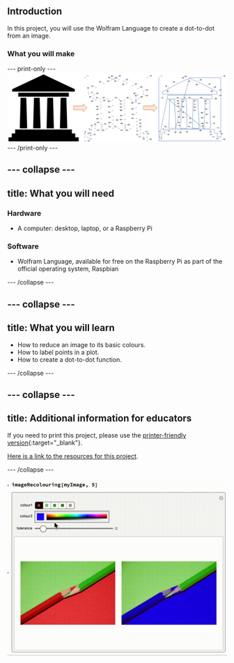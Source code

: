 ## Introduction

In this project, you will use the Wolfram Language to create a dot-to-dot from an image.


### What you will make

--- print-only ---
![Complete project](images/CompleteDotToDot.png) 
--- /print-only ---

--- collapse ---
---
title: What you will need
---
### Hardware

+ A computer: desktop, laptop, or a Raspberry Pi

### Software

+ Wolfram Language, available for free on the Raspberry Pi as part of the official operating system, Raspbian

--- /collapse ---

--- collapse ---
---
title: What you will learn
---

+ How to reduce an image to its basic colours.
+ How to label points in a plot.
+ How to create a dot-to-dot function.

--- /collapse ---

--- collapse ---
---
title: Additional information for educators
---

If you need to print this project, please use the [printer-friendly version](https://projects.raspberrypi.org/en/projects/wolfram-timeline/print){:target="_blank"}.

[Here is a link to the resources for this project](http://rpf.io/project-name-go).

--- /collapse ---

![Gif test](images/GifTest.gif)